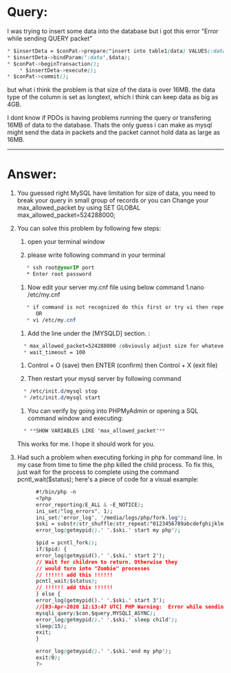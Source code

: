 # Query: 
I was trying to insert some data into the database but i got this error "Error while sending QUERY packet"
```css
* $insertDeta = $conPat->prepare("insert into table1(data) VALUES(:data)");
* $insertDeta->bindParam(':data',$data);
* $conPat->beginTransaction();
    * $insertDeta->execute();
* $conPat->commit();
```
but what i think the problem is that size of the data is over 16MB.
the data type of the column is set as longtext, which i think can keep data as big as 4GB.


I dont know if PDOs is having problems running the query or transfering 16MB of data to the database.
Thats the only guess i can make as mysql might send the data in packets and the packet cannot hold data as large as 16MB.
- - - -

# Answer:
1. You guessed right MySQL have limitation for size of data, you need to break your query in small group of records or you can Change your max_allowed_packet by using SET            GLOBAL max_allowed_packet=524288000;
2. 
   You can solve this problem by following few steps:

   1. open your terminal window

   1. please write following command in your terminal
   ```css
      * ssh root@yourIP port
      * Enter root password
   ```   
   1. Now edit your server my.cnf file using below command
      1.nano /etc/my.cnf
   ```css   
      * if command is not recognized do this first or try vi then repeat: yum install nano.
         OR
      * vi /etc/my.cnf 
    ```     
   1. Add the line under the [MYSQLD] section. :
    ```css
      * max_allowed_packet=524288000 (obviously adjust size for whatever you need) 
      * wait_timeout = 100
    ```  
   1. Control + O (save) then ENTER (confirm) then Control + X (exit file)

   1. Then restart your mysql server by following command
    ```css
      * /etc/init.d/mysql stop
      * /etc/init.d/mysql start
    ```  
   1. You can verify by going into PHPMyAdmin or opening a SQL command window and executing:
    ```css
      * **SHOW VARIABLES LIKE 'max_allowed_packet'**
    ```
   This works for me. I hope it should work for you.
3. Had such a problem when executing forking in php for command line. In my case from time to time the php killed the child process. To fix this, just wait for the process to      complete using the command pcntl_wait($status);
   here's a piece of code for a visual example:
   ```css
         #!/bin/php -n
         <?php
         error_reporting(E_ALL & ~E_NOTICE);
         ini_set("log_errors", 1);
         ini_set('error_log', '/media/logs/php/fork.log');
         $ski = substr(str_shuffle(str_repeat("0123456789abcdefghijklmnopqrstuvwxyz", 5)), 0, 5);
         error_log(getmypid().' '.$ski.' start my php');

         $pid = pcntl_fork();
         if($pid) {
         error_log(getmypid().' '.$ski.' start 2');
         // Wait for children to return. Otherwise they 
         // would turn into "Zombie" processes
         // !!!!!! add this !!!!!!
         pcntl_wait($status);
         // !!!!!! add this !!!!!!
         } else {
         error_log(getmypid().' '.$ski.' start 3');
         //[03-Apr-2020 12:13:47 UTC] PHP Warning:  Error while sending QUERY packet. PID=18048 in /speed/sport/fortest.php on line 22457
         mysqli_query($con,$query,MYSQLI_ASYNC);
         error_log(getmypid().' '.$ski.' sleep child');
         sleep(15);
         exit;
         } 

         error_log(getmypid().' '.$ski.'end my php');
         exit(0);
         ?>
     ```
